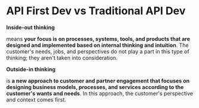 # API First Dev vs Traditional API Dev

**Inside-out thinking**&#x20;

means **your focus is on processes, systems, tools, and products that are designed and implemented based on internal thinking and intuition**. The customer's needs, jobs, and perspectives do not play a part in this type of thinking; they aren't taken into consideration.

**Outside-in thinking**&#x20;

is **a new approach to customer and partner engagement that focuses on designing business models, processes, and services according to the customer's wants and needs**. In this approach, the customer's perspective and context comes first.
